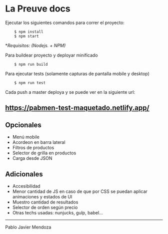 # La Preuve docs

Ejecutar los siguientes comandos para correr el proyecto:

```shell
    $ npm install
    $ npm start
```

**Requisitos: (Nodejs. + NPM)*


Para buildear proyecto y deployar minificado

```shell
    $ npm run build
````

Para ejecutar tests (solamente capturas de pantalla mobile y desktop)

```shell
    $ npm run test
````

Cada push a master deploya y se puede ver en la siguiente url:
## https://pabmen-test-maquetado.netlify.app/

## Opcionales
- Menú mobile
- Acordeon en barra lateral
- Filtros de productos
- Selector de grilla en productos
- Carga desde JSON

## Adicionales
- Accesibilidad
- Menor cantidad de JS en caso de que por CSS se puedan aplicar animaciones y estados de UI
- Muestro cantidad de resultados
- Selector de orden según precio
- Otras techs usadas: nunjucks, gulp, babel...


----------

Pablo Javier Mendoza